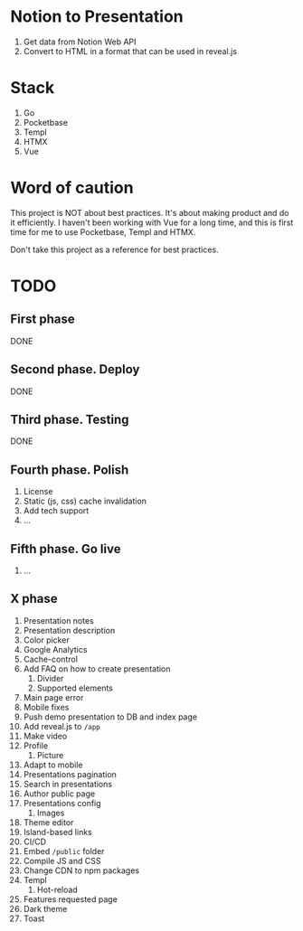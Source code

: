 # Notion to Presentation

1. Get data from Notion Web API
1. Convert to HTML in a format that can be used in reveal.js

# Stack

1. Go
1. Pocketbase
1. Templ
1. HTMX
1. Vue

# Word of caution

This project is NOT about best practices. It's about making product
and do it efficiently. I haven't been working with Vue for a long time,
and this is first time for me to use Pocketbase, Templ and HTMX.

Don't take this project as a reference for best practices.

# TODO

## First phase

DONE

## Second phase. Deploy

DONE

## Third phase. Testing

DONE

## Fourth phase. Polish

1. License
1. Static (js, css) cache invalidation
1. Add tech support
1. ...

## Fifth phase. Go live

1. ...

## X phase

1. Presentation notes
1. Presentation description
1. Color picker
1. Google Analytics
1. Cache-control
1. Add FAQ on how to create presentation
    1. Divider
    1. Supported elements
1. Main page error
1. Mobile fixes
1. Push demo presentation to DB and index page
1. Add reveal.js to `/app`
1. Make video
1. Profile
    1. Picture
1. Adapt to mobile
1. Presentations pagination
1. Search in presentations
1. Author public page
1. Presentations config
    1. Images
1. Theme editor
1. Island-based links
1. CI/CD
1. Embed `/public` folder
1. Compile JS and CSS
1. Change CDN to npm packages
1. Templ
    1. Hot-reload
1. Features requested page
1. Dark theme
1. Toast